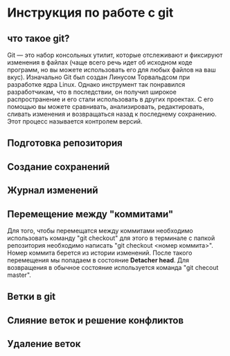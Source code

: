 # Инструкция по работе с git

## что такое git?
Git — это набор консольных утилит, которые отслеживают и фиксируют изменения в файлах (чаще всего речь идет об исходном коде программ, но вы можете использовать его для любых файлов на ваш вкус). Изначально Git был создан Линусом Торвальдсом при разработке ядра Linux. Однако инструмент так понравился разработчикам, что в последствии, он получил широкое распространение и его стали использовать в других проектах. С его помощью вы можете сравнивать, анализировать, редактировать, сливать изменения и возвращаться назад к последнему сохранению. Этот процесс называется контролем версий.
## Подготовка репозитория

## Создание сохранений

## Журнал изменений

## Перемещение между "коммитами"
Для того, чтобы перемещатся между коммитами необходимо использовать команду "git checkout" для этого в терминале с папкой репозитория необходимо написать "git checkout <номер коммита>". Номер коммита берется из истории изменений. После такого перемещения мы попадаем в состояние **Detacher head**. Для возвращения в обычное состояние используется команда "git checout master".

## Ветки в git

## Слияние веток и решение конфликтов

## Удаление веток